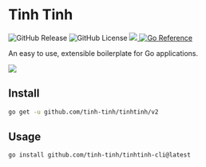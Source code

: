 # Tinh Tinh

<div>
<img alt="GitHub Release" src="https://img.shields.io/github/v/release/tinh-tinh/tinhtinh">
<img alt="GitHub License" src="https://img.shields.io/github/license/tinh-tinh/tinhtinh">
<a href="https://codecov.io/gh/tinh-tinh/tinhtinh" > 
    <img src="https://codecov.io/gh/tinh-tinh/tinhtinh/graph/badge.svg?token=8TCX9EH6S5"/> 
</a>
<a href="https://pkg.go.dev/github.com/tinh-tinh/tinhtinh"><img src="https://pkg.go.dev/badge/github.com/tinh-tinh/tinhtinh.svg" alt="Go Reference"></a>
</div>



An easy to use, extensible boilerplate for Go applications.

![](https://avatars.githubusercontent.com/u/178628733?s=400&u=2a8230486a43595a03a6f9f204e54a0046ce0cc4&v=4)

## Install

```bash
go get -u github.com/tinh-tinh/tinhtinh/v2
```

## Usage

```
go install github.com/tinh-tinh/tinhtinh-cli@latest
```